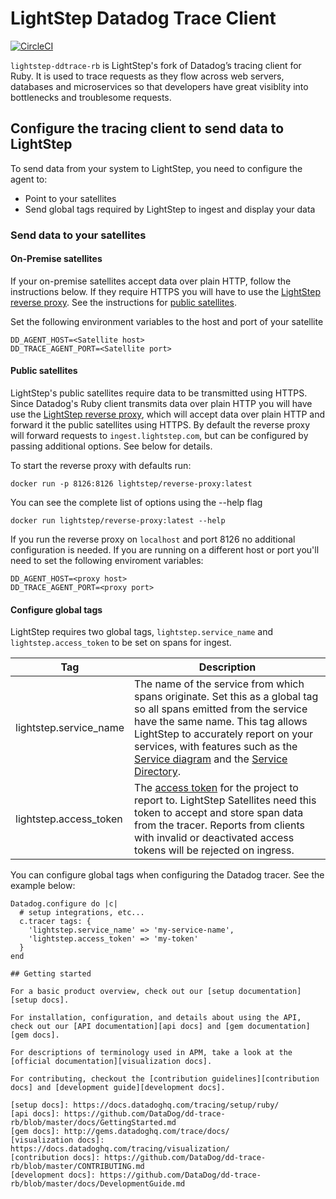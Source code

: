 # LightStep Datadog Trace Client

[![CircleCI](https://circleci.com/gh/lightstep/dd-trace-rb/tree/master.svg?style=svg)](https://circleci.com/gh/lightstep/dd-trace-rb/tree/master)

`lightstep-ddtrace-rb` is LightStep's fork of Datadog’s tracing client for Ruby. It is used to trace requests as they flow across web servers,
databases and microservices so that developers have great visiblity into bottlenecks and troublesome requests.

## Configure the tracing client to send data to LightStep

To send data from your system to LightStep, you need to configure the agent to: 

* Point to your satellites
* Send global tags required by LightStep to ingest and display your data

### Send data to your satellites

#### On-Premise satellites

If your on-premise satellites accept data over plain HTTP, follow the instructions below. If they require HTTPS you will have to use the [LightStep reverse proxy](https://github.com/lightstep/reverse-proxy). See the instructions for [public satellites](#public-satellites).

Set the following environment variables to the host and port of your satellite

```
DD_AGENT_HOST=<Satellite host>
DD_TRACE_AGENT_PORT=<Satellite port>
```

#### Public satellites

LightStep's public satellites require data to be transmitted using HTTPS. Since Datadog's Ruby client transmits data over plain HTTP you will have use the [LightStep reverse proxy](https://github.com/lightstep/reverse-proxy), which will accept data over plain HTTP and forward it the public satellites using HTTPS. By default the reverse proxy will forward requests to `ingest.lightstep.com`, but can be configured by passing additional options. See below for details.

To start the reverse proxy with defaults run:

```
docker run -p 8126:8126 lightstep/reverse-proxy:latest
```

You can see the complete list of options using the --help flag

```
docker run lightstep/reverse-proxy:latest --help
```

If you run the reverse proxy on `localhost` and port 8126 no additional configuration is needed. If you are running on a different host or port you'll need to set the following enviroment variables:

```
DD_AGENT_HOST=<proxy host>
DD_TRACE_AGENT_PORT=<proxy port>
```

#### Configure global tags

LightStep requires two global tags, `lightstep.service_name` and `lightstep.access_token` to be set on spans for ingest.

| Tag | Description |
|-----|--------|
| lightstep.service_name | The name of the service from which spans originate. Set this as a global tag so all spans emitted from the service have the same name. This tag allows LightStep to accurately report on your services, with features such as the [Service diagram](https://docs.lightstep.com/docs/view-service-hierarchy-and-performance) and the [Service Directory](https://docs.lightstep.com/docs/view-individual-service-performance).
| lightstep.access_token | The [access token](https://docs.lightstep.com/docs/create-and-use-access-tokens) for the project to report to. LightStep Satellites need this token to accept and store span data from the tracer. Reports from clients with invalid or deactivated access tokens will be rejected on ingress.

You can configure global tags when configuring the Datadog tracer. See the example below:

```
Datadog.configure do |c|
  # setup integrations, etc...
  c.tracer tags: {
    'lightstep.service_name' => 'my-service-name',
    'lightstep.access_token' => 'my-token'
  }
end

## Getting started

For a basic product overview, check out our [setup documentation][setup docs].

For installation, configuration, and details about using the API, check out our [API documentation][api docs] and [gem documentation][gem docs].

For descriptions of terminology used in APM, take a look at the [official documentation][visualization docs].

For contributing, checkout the [contribution guidelines][contribution docs] and [development guide][development docs].

[setup docs]: https://docs.datadoghq.com/tracing/setup/ruby/
[api docs]: https://github.com/DataDog/dd-trace-rb/blob/master/docs/GettingStarted.md
[gem docs]: http://gems.datadoghq.com/trace/docs/
[visualization docs]: https://docs.datadoghq.com/tracing/visualization/
[contribution docs]: https://github.com/DataDog/dd-trace-rb/blob/master/CONTRIBUTING.md
[development docs]: https://github.com/DataDog/dd-trace-rb/blob/master/docs/DevelopmentGuide.md
